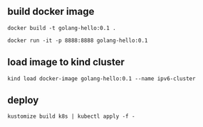 

## build docker image
``` 
docker build -t golang-hello:0.1 .

docker run -it -p 8888:8888 golang-hello:0.1
```

## load image to kind cluster
``` 
kind load docker-image golang-hello:0.1 --name ipv6-cluster 
```

## deploy
``` 
kustomize build k8s | kubectl apply -f -
```

